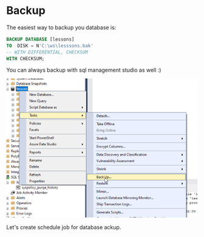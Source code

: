 # Backup

The easiest way to backup you database is:

```sql
BACKUP DATABASE [lessons]
TO  DISK = N'C:\ws\lesssons.bak'
-- WITH DIFFERENTIAL, CHECKSUM
WITH CHECKSUM;
```

You can always backup with sql management studio as well :)

![Simple backup](./images/simple_backup.png)

Let's create schedule job for database ackup.